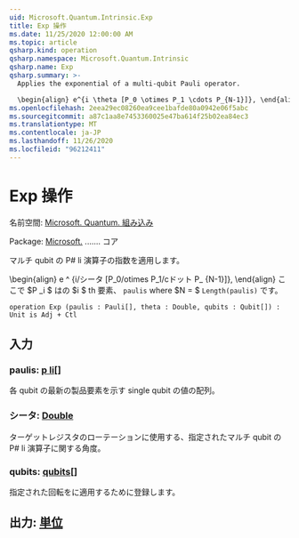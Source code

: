 ```yaml
---
uid: Microsoft.Quantum.Intrinsic.Exp
title: Exp 操作
ms.date: 11/25/2020 12:00:00 AM
ms.topic: article
qsharp.kind: operation
qsharp.namespace: Microsoft.Quantum.Intrinsic
qsharp.name: Exp
qsharp.summary: >-
  Applies the exponential of a multi-qubit Pauli operator.

  \begin{align} e^{i \theta [P_0 \otimes P_1 \cdots P_{N-1}]}, \end{align} where $P_i$ is the $i$th element of `paulis`, and where $N = $`Length(paulis)`.
ms.openlocfilehash: 2eea29ec08260ea9cee1bafde80a0942e06f5abc
ms.sourcegitcommit: a87c1aa8e7453360025e47ba614f25b02ea84ec3
ms.translationtype: MT
ms.contentlocale: ja-JP
ms.lasthandoff: 11/26/2020
ms.locfileid: "96212411"
---
```

# <a name="exp-operation"></a>Exp 操作

名前空間: [Microsoft. Quantum. 組み込み](xref:Microsoft.Quantum.Intrinsic)

Package: [Microsoft.](https://nuget.org/packages/Microsoft.Quantum.QSharp.Core) ....... コア


マルチ qubit の P# li 演算子の指数を適用します。

\begin{align} e ^ {i/シータ [P_0/otimes P_1/cドット P_ {N-1}]}, \end{align} ここで $P _i $ はの $i $ th 要素、 `paulis` where $N = $ `Length(paulis)` です。

```qsharp
operation Exp (paulis : Pauli[], theta : Double, qubits : Qubit[]) : Unit is Adj + Ctl
```


## <a name="input"></a>入力

### <a name="paulis--pauli"></a>paulis: [p li](xref:microsoft.quantum.lang-ref.pauli)[]

各 qubit の最新の製品要素を示す single qubit の値の配列。


### <a name="theta--double"></a>シータ: [Double](xref:microsoft.quantum.lang-ref.double)

ターゲットレジスタのローテーションに使用する、指定されたマルチ qubit の P# li 演算子に関する角度。


### <a name="qubits--qubit"></a>qubits: [qubits](xref:microsoft.quantum.lang-ref.qubit)[]

指定された回転をに適用するために登録します。



## <a name="output--unit"></a>出力: [単位](xref:microsoft.quantum.lang-ref.unit)

